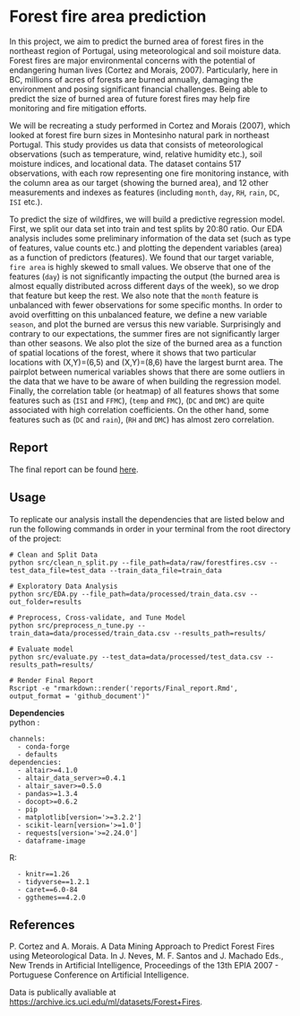 # Forest fire area prediction  

In this project, we aim to predict the burned area of forest fires in the northeast region of Portugal, using meteorological and soil moisture data. Forest fires are major environmental concerns with the potential of endangering human lives (Cortez and Morais, 2007). Particularly, here in BC, millions of acres of forests are burned annually, damaging the environment and posing significant financial challenges. Being able to predict the size of burned area of future forest fires may help fire monitoring and fire mitigation efforts. 

We will be recreating a study performed in Cortez and Morais (2007), which looked at forest fire burn sizes in Montesinho natural park in northeast Portugal. This study provides us data that consists of meteorological observations (such as temperature, wind, relative humidity etc.), soil moisture indices, and locational data. The dataset contains 517 observations, with each row representing one fire monitoring instance, with the column area as our target (showing the burned area), and 12 other measurements and indexes as features (including `month`, `day`, `RH`, `rain`, `DC`, `ISI` etc.). 

To predict the size of wildfires, we will build a predictive regression model. First, we split our data set into train and test splits by 20:80 ratio. Our EDA analysis includes some preliminary information of the data set (such as type of features, value counts etc.) and plotting the dependent variables (area) as a function of predictors (features). We found that our target variable, `fire area` is highly skewed to small values. We observe that one of the features (`day`) is not significantly impacting the output (the burned area is almost equally distributed across different days of the week), so we drop that feature but keep the rest. We also note that the `month` feature is unbalanced with fewer observations for some specific months. In order to avoid overfitting on this unbalanced feature, we define a new variable `season`, and plot the burned are versus this new variable. Surprisingly and contrary to our expectations, the summer fires are not significantly larger than other seasons. We also plot the size of the burned area as a function of spatial locations of the forest, where it shows that two particular locations with (X,Y)=(6,5) and (X,Y)=(8,6) have the largest burnt area. The pairplot between numerical variables shows that there are some outliers in the data that we have to be aware of when building the regression model. Finally, the correlation table (or heatmap) of all features shows that some features such as (`ISI` and `FFMC`), (`temp` and `FMC`), (`DC` and `DMC`) are quite associated with high correlation coefficients. On the other hand, some features such as (`DC` and `rain`), (`RH` and `DMC`) has almost zero correlation. 

## Report
The final report can be found [here](https://github.com/UBC-MDS/forest-fire-area-prediction-group-2/blob/dev/reports/Final_report.md).

## Usage
To replicate our analysis install the dependencies that are listed below and run the following commands in order in your terminal from the root directory of the project:

```
# Clean and Split Data
python src/clean_n_split.py --file_path=data/raw/forestfires.csv --test_data_file=test_data --train_data_file=train_data

# Exploratory Data Analysis
python src/EDA.py --file_path=data/processed/train_data.csv --out_folder=results

# Preprocess, Cross-validate, and Tune Model
python src/preprocess_n_tune.py --train_data=data/processed/train_data.csv --results_path=results/

# Evaluate model
python src/evaluate.py --test_data=data/processed/test_data.csv --results_path=results/

# Render Final Report
Rscript -e "rmarkdown::render('reports/Final_report.Rmd', output_format = 'github_document')"

```

**Dependencies**   
python :
```
channels:
  - conda-forge
  - defaults
dependencies:
  - altair>=4.1.0
  - altair_data_server>=0.4.1
  - altair_saver>=0.5.0
  - pandas>=1.3.4
  - docopt>=0.6.2
  - pip
  - matplotlib[version='>=3.2.2']
  - scikit-learn[version='>=1.0']
  - requests[version='>=2.24.0']
  - dataframe-image
```
R:
```
  - knitr==1.26
  - tidyverse==1.2.1
  - caret==6.0-84
  - ggthemes==4.2.0
```

## References

P. Cortez and A. Morais. A Data Mining Approach to Predict Forest Fires using Meteorological Data. In J. Neves, M. F. Santos and J. Machado Eds., New Trends in Artificial Intelligence, Proceedings of the 13th EPIA 2007 - Portuguese Conference on Artificial Intelligence.

Data is publically avaliable at https://archive.ics.uci.edu/ml/datasets/Forest+Fires.
